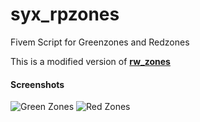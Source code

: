 # syx_rpzones
 Fivem Script for Greenzones and Redzones

 This is a modified version of **[rw_zones](https://github.com/RoyaleWind/rw_zones)**

#### Screenshots
![Green Zones](https://cdn.discordapp.com/attachments/1140665835975888898/1140667066735677470/image.png)
![Red Zones](https://cdn.discordapp.com/attachments/1140665835975888898/1140667586833551460/image.png)